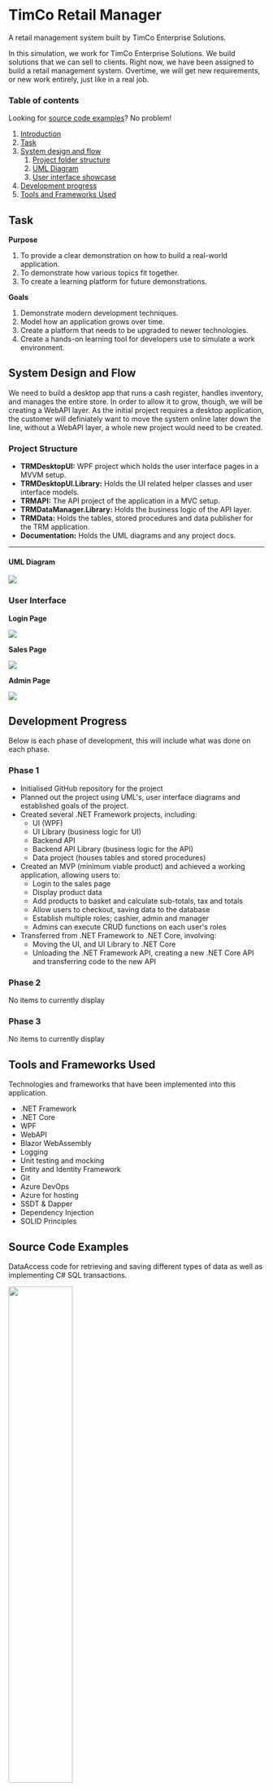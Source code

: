 # TimCo Retail Manager

A retail management system built by TimCo Enterprise Solutions.

In this simulation, we work for TimCo Enterprise Solutions. We build solutions that we can sell to clients. Right now,
we have been assigned to build a retail management system. Overtime, we will get new requirements, or new work entirely,
just like in a real job.

### Table of contents

Looking for [source code examples](#source-code-examples)? No problem!

1. [Introduction](#timco-retail-manager)
2. [Task](#task)
3. [System design and flow](#system-design-and-flow)
    1. [Project folder structure](#project-structure)
    2. [UML Diagram](#uml-diagram)
    3. [User interface showcase](#user-interface)
4. [Development progress](#development-progress)
5. [Tools and Frameworks Used](#tools-and-frameworks-used)

## Task

**Purpose**
1. To provide a clear demonstration on how to build a real-world application.
2. To demonstrate how various topics fit together.
3. To create a learning platform for future demonstrations.

**Goals**
1. Demonstrate modern development techniques.
2. Model how an application grows over time.
3. Create a platform that needs to be upgraded to newer technologies.
4. Create a hands-on learning tool for developers use to simulate a work environment.

## System Design and Flow

We need to build a desktop app that runs a cash register, handles inventory, and manages the entire store. In order to allow
it to grow, though, we will be creating a WebAPI layer. As the initial project requires a desktop application, the customer will
definiately want to move the system online later down the line, without a WebAPI layer, a whole new project would need to be created.

### Project Structure
* **TRMDesktopUI:** WPF project which holds the user interface pages in a MVVM setup.
* **TRMDesktopUI.Library:** Holds the UI related helper classes and user interface models.
* **TRMAPI:** The API project of the application in a MVC setup.
* **TRMDataManager.Library:** Holds the business logic of the API layer.
* **TRMData:** Holds the tables, stored procedures and data publisher for the TRM application.
* **Documentation:** Holds the UML diagrams and any project docs.

---

#### UML Diagram

<img src="https://github.com/hbux/TimCoRetailManager/blob/main/Documentation/trm_db_design_v1.png" />

### User Interface

**Login Page**
<p float="left">
  <img src="https://github.com/hbux/TimCoRetailManager/blob/main/Documentation/login_page.png" />
</p>

**Sales Page**
<p float="left">
  <img src="https://github.com/hbux/TimCoRetailManager/blob/main/Documentation/sales_page.png" />
</p>

**Admin Page**
<p float="left">
  <img src="https://github.com/hbux/TimCoRetailManager/blob/main/Documentation/admin_page.png" />
</p>

## Development Progress

Below is each phase of development, this will include what was done on each phase.

### Phase 1

* Initialised GitHub repository for the project
* Planned out the project using UML's, user interface diagrams and established goals of the project.
* Created several .NET Framework projects, including:
    * UI (WPF)
    * UI Library (business logic for UI)
    * Backend API
    * Backend API Library (business logic for the API)
    * Data project (houses tables and stored procedures)
* Created an MVP (minimum viable product) and achieved a working application, allowing users to:
    * Login to the sales page
    * Display product data
    * Add products to basket and calculate sub-totals, tax and totals
    * Allow users to checkout, saving data to the database
    * Establish multiple roles; cashier, admin and manager
    * Admins can execute CRUD functions on each user's roles
* Transferred from .NET Framework to .NET Core, involving:
    * Moving the UI, and UI Library to .NET Core
    * Unloading the .NET Framework API, creating a new .NET Core API and transferring code to the new API

### Phase 2

No items to currently display

### Phase 3

No items to currently display

## Tools and Frameworks Used

Technologies and frameworks that have been implemented into this application.
* .NET Framework
* .NET Core
* WPF
* WebAPI
* Blazor WebAssembly
* Logging
* Unit testing and mocking
* Entity and Identity Framework
* Git
* Azure DevOps
* Azure for hosting
* SSDT & Dapper
* Dependency Injection
* SOLID Principles

## Source Code Examples

DataAccess code for retrieving and saving different types of data as well as implementing C# SQL transactions.
<p float="left">
  <img src="https://github.com/hbux/TimCoRetailManager/blob/main/Documentation/trm_data_access_code.png" width="50%" height="50%" />
</p>

---

WebAPI sale controller code for posting and getting sale data.
<p float="left">
  <img src="https://github.com/hbux/TimCoRetailManager/blob/main/Documentation/trm_controller_sale_code.png" width="50%" height="50%" />
</p>

--- 

WebAPI user controller for posting data and retrieving user related information.
<p float="left">
  <img src="https://github.com/hbux/TimCoRetailManager/blob/main/Documentation/trm_controller_user_code.png" width="50%" height="50%" />
</p>

---

WPF UI Library endpoint code for commication between the UI application and the WebAPI application.
<p float="left">
  <img src="https://github.com/hbux/TimCoRetailManager/blob/main/Documentation/trm_endpoint_code.png" width="50%" height="50%" />
</p>

---

A UI Library API helper method which aids accessing and communicating with the WebAPI.
<p float="left">
  <img src="https://github.com/hbux/TimCoRetailManager/blob/main/Documentation/trm_helper_code.png" width="50%" height="50%" />
</p>